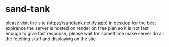 # sand-tank
please visit the site (https://sandtank.netlify.app) in desktop for the best expirence
the server is hosted on render on free plan so it is not fast enough to give fast response, please wait for somethime make server do all the fetching stuff and displaying on the site

